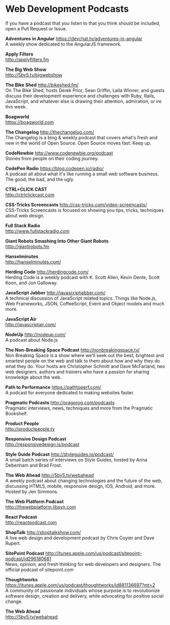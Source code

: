 # Web Development Podcasts

If you have a podcast that you listen to that you think should be included, open a Pull Request or Issue.

**Adventures in Angular** https://devchat.tv/adventures-in-angular
<br>A weekly show dedicated to the AngularJS framework.

**Apply Filters**
<br>http://applyfilters.fm

**The Big Web Show**
<br>http://5by5.tv/bigwebshow

**The Bike Shed** http://bikeshed.fm/
<br>On The Bike Shed, hosts Derek Prior, Sean Griffin, Laila Winner, and guests discuss their development experience and challenges with Ruby, Rails, JavaScript, and whatever else is drawing their attention, admiration, or ire this week.

**Boagworld**
<br>https://boagworld.com

**The Changelog** http://thechangelog.com/
<br>The Changelog is a blog & weekly podcast that covers what's fresh and new in the world of Open Source. Open Source moves fast. Keep up.

**CodeNewbie** http://www.codenewbie.org/podcast
<br>Stories from people on their coding journey.

**CodePen Radio** https://blog.codepen.io/radio/
<br>A podcast all about what it's like running a small web software business. The good, the bad, and the ugly.

**CTRL+CLICK CAST**
<br>http://ctrlclickcast.com

**CSS-Tricks Screencasts** http://css-tricks.com/video-screencasts/
<br>CSS-Tricks Screencasts is focused on showing you tips, tricks, techniques about web design.

**Full Stack Radio**
<br>http://www.fullstackradio.com

**Giant Robots Smashing Into Other Giant Robots**
<br>http://giantrobots.fm

**Hanselminutes** 
<br>http://hanselminutes.com/

**Herding Code** http://herdingcode.com/
<br>Herding Code is a weekly podcast with K. Scott Allen, Kevin Dente, Scott Koon, and Jon Galloway.

**JavaScript Jabber** http://javascriptjabber.com/
<br>A technical discussion of JavaScript related topics. Things like Node.js, Web Frameworks, JSON, CoffeeScript, Event and Object models and much more.

**JavaScript Air**
<br>http://javascriptair.com/

**NodeUp** http://nodeup.com/
<br>A podcast about Node.js

**The Non-Breaking Space Podcast** http://nonbreakingspace.tv/
<br>Non Breaking Space is a show where we'll seek out the best, brightest and smartest people on the web and talk to them about how and why they do what they do. Your hosts are Christopher Schmitt and Dave McFarland, two web designers, authors and trainers who have a passion for sharing knowledge about the web.

**Path to Performance** https://pathtoperf.com/
<br>A podcast for everyone dedicated to making websites faster.

**Pragmatic Podcasts** http://pragprog.com/podcasts
<br>Pragmatic interviews, news, techniques and more from the Pragmatic Bookshelf.

**Product People**
<br>http://productpeople.tv

**Responsive Design Podcast**
<br>http://responsivedesign.is/podcast

**Style Guide Podcast** http://styleguides.io/podcast/
<br>A small batch series of interviews on Style Guides, hosted by Anna Debenham and Brad Frost.

**The Web Ahead** http://5by5.tv/webahead
<br>A weekly podcast about changing technologies and the future of the web, discussing HTML5, mobile, responsive design, iOS, Android, and more. Hosted by Jen Simmons.

**The Web Platform Podcast**
<br>http://thewebplatform.libsyn.com

**React Podcast**
<br>http://reactpodcast.com

**ShopTalk** http://shoptalkshow.com/
<br>A live web design and development podcast by Chris Coyier and Dave Rupert.

**SitePoint Podcast** http://itunes.apple.com/us/podcast/sitepoint-podcast/id296180681
<br>News, opinion, and fresh thinking for web developers and designers. The official podcast of sitepoint.com

**Thoughtworks** https://itunes.apple.com/us/podcast/thoughtworks/id881136697?mt=2
<br>A community of passionate individuals whose purpose is to revolutionize software design, creation and delivery, while advocating for positive social change.

**The Web Ahead**
<br>http://5by5.tv/webahead

